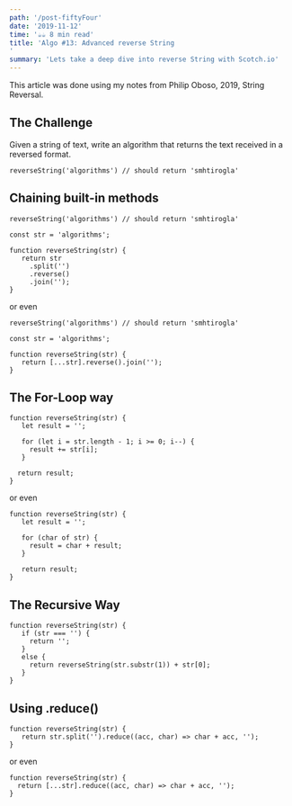 ```yaml
---
path: '/post-fiftyFour'
date: '2019-11-12'
time: '☕️☕️ 8 min read'
title: 'Algo #13: Advanced reverse String
'
summary: 'Lets take a deep dive into reverse String with Scotch.io'
---
```


This article was done using my notes from Philip Oboso, 2019, String Reversal.

## The Challenge

Given a string of text, write an algorithm that returns the text received in a reversed format.

```
reverseString('algorithms') // should return 'smhtirogla'
```

## Chaining built-in methods

```
reverseString('algorithms') // should return 'smhtirogla'

const str = 'algorithms';

function reverseString(str) {
   return str
     .split('')
     .reverse()
     .join('');
}
```

or even

```
reverseString('algorithms') // should return 'smhtirogla'

const str = 'algorithms';

function reverseString(str) {
   return [...str].reverse().join('');
}
```

## The For-Loop way

```
function reverseString(str) {
   let result = '';

   for (let i = str.length - 1; i >= 0; i--) {
     result += str[i];
   }

  return result;
}
```

or even

```
function reverseString(str) {
   let result = '';

   for (char of str) {
     result = char + result;
   }

   return result;
}
```

## The Recursive Way

```
function reverseString(str) {
   if (str === '') {
     return '';
   }
   else {
     return reverseString(str.substr(1)) + str[0];
   }
}
```

## Using .reduce()

```
function reverseString(str) {
   return str.split('').reduce((acc, char) => char + acc, '');
}
```

or even

```
function reverseString(str) {
  return [...str].reduce((acc, char) => char + acc, '');
}
```
